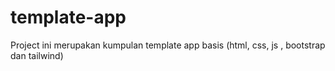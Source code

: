 # template-app
Project ini merupakan kumpulan template app basis (html, css, js , bootstrap dan tailwind)
